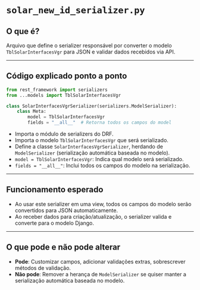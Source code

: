 # `solar_new_id_serializer.py`

## O que é?

Arquivo que define o serializer responsável por converter o modelo `TblSolarInterfacesVgr` para JSON e validar dados recebidos via API.

---

## Código explicado ponto a ponto

```python
from rest_framework import serializers
from ...models import TblSolarInterfacesVgr

class SolarInterfacesVgrSerializer(serializers.ModelSerializer):
    class Meta:
        model = TblSolarInterfacesVgr
        fields = "__all__"  # Retorna todos os campos do model
```
- Importa o módulo de serializers do DRF.
- Importa o modelo `TblSolarInterfacesVgr` que será serializado.
- Define a classe `SolarInterfacesVgrSerializer`, herdando de `ModelSerializer` (serialização automática baseada no modelo).
- `model = TblSolarInterfacesVgr`: Indica qual modelo será serializado.
- `fields = "__all__"`: Inclui todos os campos do modelo na serialização.

---

## Funcionamento esperado

- Ao usar este serializer em uma view, todos os campos do modelo serão convertidos para JSON automaticamente.
- Ao receber dados para criação/atualização, o serializer valida e converte para o modelo Django.

---

## O que pode e não pode alterar

- **Pode**: Customizar campos, adicionar validações extras, sobrescrever métodos de validação.
- **Não pode**: Remover a herança de `ModelSerializer` se quiser manter a serialização automática baseada no modelo.

